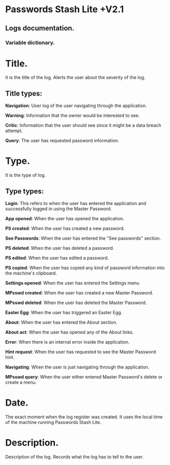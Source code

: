 
# Passwords Stash Lite +V2.1
## Logs documentation.

### Variable dictionary.

# Title.
It is the title of the log. Alerts the user about the severity of the log.

## Title types:
**Navigation**: User log of the user navigating through the application.

**Warning**: Information that the owner would be interested to see.

**Critic**: Information that the user should see since it might be a data breach attempt.

**Query**: The user has requested password information.
		
# Type.
It is the type of log.

## Type types:
**Login**: This refers to when the user has entered the application and successfully logged in using the Master Password.

**App opened**: When the user has opened the application.

**PS created**: When the user has created a new password.

**See Passwords**: When the user has entered the "See passwords" section.

**PS deleted**: When the user has deleted a password.

**PS edited**: When the user has edited a password.

**PS copied**: When the user has copied any kind of password information into the machine's clipboard.

**Settings opened**: When the user has entered the Settings menu

**MPsswd created**: When the user has created a new Master Password.

**MPsswd deleted**: When the user has deleted the Master Password.

**Easter Egg**: When the user has triggered an Easter Egg.

**About**: When the user has entered the About section.

**About act**: When the user has opened any of the About links.

**Error**: When there is an internal error inside the application.

**Hint request**: When the user has requested to see the Master Password hint.

**Navigating**: When the user is just navigating through the application.

**MPsswd query**: When the user either entered Master Password's delete or create a menu.


# Date.
The exact moment when the log register was created. It uses the local time of the machine running Passwords Stash Lite.

# Description.
Description of the log. Records what the log has to tell to the user.